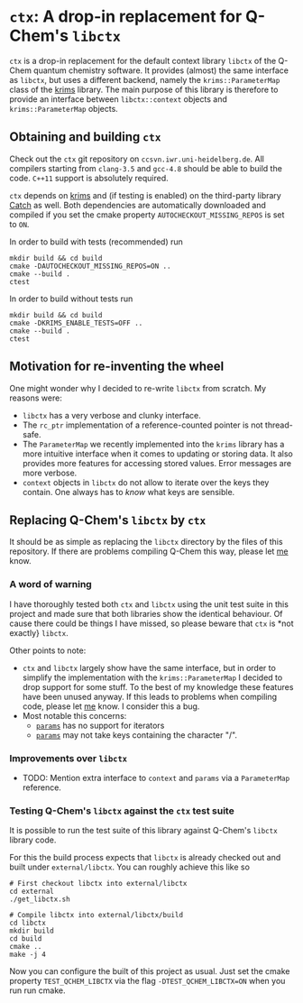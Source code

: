 # ``ctx``: A drop-in replacement for Q-Chem's ``libctx``

``ctx`` is a drop-in replacement for the default context library ``libctx``
of the Q-Chem quantum chemistry software. It provides (almost) the same
interface as ``libctx``, but uses a different backend, namely the
``krims::ParameterMap`` class of the
[krims](https://github.com/linalgwrap/krims.git) library.
The main purpose of this library is therefore to provide an interface between
``libctx::context`` objects and ``krims::ParameterMap`` objects.

## Obtaining and building ``ctx``
Check out the ``ctx`` git repository on ``ccsvn.iwr.uni-heidelberg.de``.
All compilers starting from ``clang-3.5`` and ``gcc-4.8`` should be able to build the code.
``C++11`` support is absolutely required.

``ctx`` depends on [krims](https://github.com/linalgwrap/krims.git) and
(if testing is enabled) on the third-party library
[Catch](https://github.com/philsquared/Catch/) as well.
Both dependencies are automatically downloaded and compiled if you set the
cmake property ``AUTOCHECKOUT_MISSING_REPOS`` is set to ``ON``.

In order to build with tests (recommended) run
```
mkdir build && cd build
cmake -DAUTOCHECKOUT_MISSING_REPOS=ON ..
cmake --build .
ctest
```

In order to build without tests run
```
mkdir build && cd build
cmake -DKRIMS_ENABLE_TESTS=OFF ..
cmake --build .
ctest
```

## Motivation for re-inventing the wheel
One might wonder why I decided to re-write ``libctx`` from scratch.
My reasons were:
- ``libctx`` has a very verbose and clunky interface.
- The ``rc_ptr`` implementation of a reference-counted pointer is
  not thread-safe.
- The ``ParameterMap`` we recently implemented into the ``krims``
  library has a more intuitive interface when it comes to updating
  or storing data. It also provides more features for accessing
  stored values. Error messages are more verbose.
- ``context`` objects in ``libctx`` do not allow to
  iterate over the keys they contain.
  One always has to *know* what keys are sensible.

## Replacing Q-Chem's ``libctx`` by ``ctx``
It should be as simple as replacing the ``libctx``
directory by the files of this repository.
If there are problems compiling Q-Chem this way,
please let [me](AUTHORS.md) know.

### A word of warning
I have thoroughly tested both ``ctx`` and ``libctx``
using the unit test suite in this project and made
sure that both libraries show the identical behaviour.
Of cause there could be things I have missed, so
please beware that ``ctx`` is *not exactly} ``libctx``.   

Other points to note:
- ``ctx`` and ``libctx`` largely show have the same interface,
  but in order to simplify the implementation with the
  ``krims::ParameterMap`` I decided to drop support for some stuff.
  To the best of my knowledge these features have been unused anyway.
  If this leads to problems when compiling code,
  please let [me](AUTHORS.md) know. I consider this a bug.
- Most notable this concerns:
	- [``params``](src/ctx/params.h) has no support for iterators
	- [``params``](src/ctx/params.h) may not take keys containing the character "/".

### Improvements over ``libctx``
- TODO: Mention extra interface to ``context`` and ``params`` via a ``ParameterMap`` reference.

### Testing Q-Chem's ``libctx`` against the ``ctx`` test suite
It is possible to run the test suite of this library against Q-Chem's ``libctx`` library code.   

For this the build process expects that ``libctx`` is already checked out and
built under ``external/libctx``. You can roughly achieve this like so
```
# First checkout libctx into external/libctx
cd external
./get_libctx.sh

# Compile libctx into external/libctx/build
cd libctx
mkdir build
cd build
cmake ..
make -j 4
```
Now you can configure the built of this project as usual.
Just set the cmake property ``TEST_QCHEM_LIBCTX`` via
the flag ``-DTEST_QCHEM_LIBCTX=ON`` when you run run cmake.

